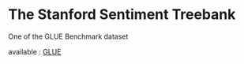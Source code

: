 # The Stanford Sentiment Treebank

One of the GLUE Benchmark dataset

available : [GLUE](https://gluebenchmark.com/)
